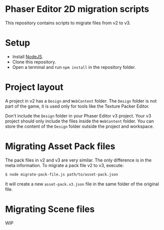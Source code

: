 # Phaser Editor 2D migration scripts

This repository contains scripts to migrate files from v2 to v3.

# Setup

* Install [NodeJS](https://nodejs.org/).
* Clone this repository.
* Open a terminal and run `npm install` in the repository folder.

# Project layout

A project in v2 has a `Design` and `WebContent` folder. The `Design` folder is not part of the game, it is used only for tools like the Texture Packer Editor.

Don't include the `Design` folder in your Phaser Editor v3 project. Your v3 project should only include the files inside the `WebContent` folder. You can store the content of the `Design` folder outside the project and workspace.

# Migrating Asset Pack files

The pack files in v2 and v3 are very similar. The only difference is in the meta information.
To migrate a pack file v2 to v3, execute:

```bash
$ node migrate-pack-file.js path/to/asset-pack.json

```

It will create a new `asset-pack.v3.json` file in the same folder of the original file.

# Migrating Scene files

WIP
